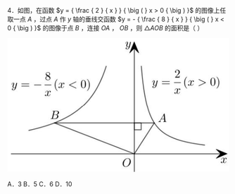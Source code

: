 4．如图，在函数 $y = { \frac { 2 } { x } } { \big ( } x > 0 { \big ) }$ 的图像上任取一点 $A$ ，过点 $A$ 作 $y$ 轴的垂线交函数 $y = - { \frac { 8 } { x } } { \big ( } x < 0 { \big ) }$ 的图像于点 $B$ ，连接 $O A$ ， $O B$ ，则 $\triangle A O B$ 的面积是（ ）

![](<../../qs_image_DB/专题1-4_一文搞定反比例函数7个模型，13类题型（解析版）_/9ee83e07ea5cd276d0cf5bca5d95c0b3b0e1196bfcd581484778c2478b6a8e5f.jpg>)

A．3 B．5 C．6 D．10
